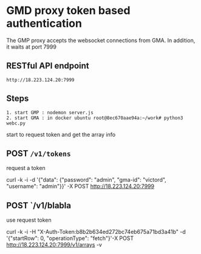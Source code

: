 # GMD proxy token based authentication

The GMP proxy accepts the websocket connections from GMA. In addition, it waits at port 7999

## RESTful API endpoint

    http://18.223.124.20:7999

## Steps

    1. start GMP : nodemon server.js
    2. start GMA : in docker ubuntu root@8ec670aae94a:~/work# python3 webc.py 

start to request token and get the array info

## POST `/v1/tokens`

request a token

curl -k -i -d '{"data": {"password": "admin", "gma-id": "victord", "username": "admin"}}' -X POST http://18.223.124.20:7999

## POST `/v1/blabla

use request token

curl -k -i -H "X-Auth-Token:b8b2b634ed272bc74eb675a71bd3a41b"  -d '{"startRow": 0, "operationType": "fetch"}'-X POST http://18.223.124.20:7999/v1/arrays -v


